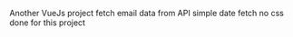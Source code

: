  Another VueJs project
 fetch email data from API
 simple date fetch  no css done for this project  
